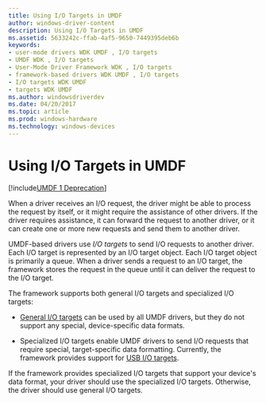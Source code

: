 ```yaml
---
title: Using I/O Targets in UMDF
author: windows-driver-content
description: Using I/O Targets in UMDF
ms.assetid: 5633242c-ffab-4af5-9650-7449395deb6b
keywords:
- user-mode drivers WDK UMDF , I/O targets
- UMDF WDK , I/O targets
- User-Mode Driver Framework WDK , I/O targets
- framework-based drivers WDK UMDF , I/O targets
- I/O targets WDK UMDF
- targets WDK UMDF
ms.author: windowsdriverdev
ms.date: 04/20/2017
ms.topic: article
ms.prod: windows-hardware
ms.technology: windows-devices
---
```


# Using I/O Targets in UMDF


[!include[UMDF 1 Deprecation](../umdf-1-deprecation.md)]

When a driver receives an I/O request, the driver might be able to process the request by itself, or it might require the assistance of other drivers. If the driver requires assistance, it can forward the request to another driver, or it can create one or more new requests and send them to another driver.

UMDF-based drivers use *I/O targets* to send I/O requests to another driver. Each I/O target is represented by an I/O target object. Each I/O target object is primarily a queue. When a driver sends a request to an I/O target, the framework stores the request in the queue until it can deliver the request to the I/O target.

The framework supports both general I/O targets and specialized I/O targets:

-   [General I/O targets](general-i-o-targets-in-umdf.md) can be used by all UMDF drivers, but they do not support any special, device-specific data formats.

-   Specialized I/O targets enable UMDF drivers to send I/O requests that require special, target-specific data formatting. Currently, the framework provides support for [USB I/O targets](usb-i-o-targets-in-umdf.md).

If the framework provides specialized I/O targets that support your device's data format, your driver should use the specialized I/O targets. Otherwise, the driver should use general I/O targets.

 

 





